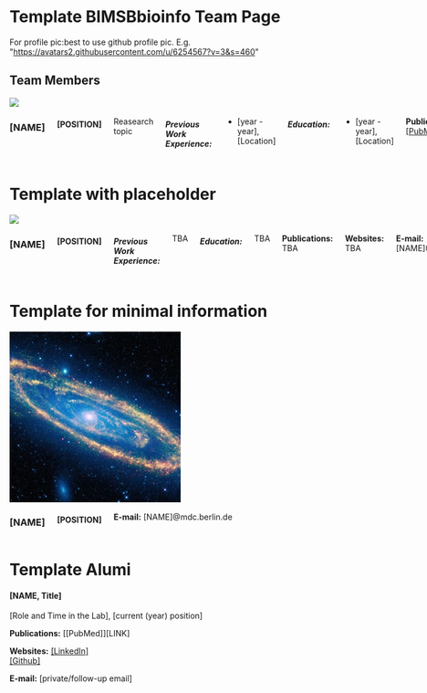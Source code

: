 # Template BIMSBbioinfo Team Page  
For profile pic:best to use github profile pic. E.g. "https://avatars2.githubusercontent.com/u/6254567?v=3&s=460"

## Team Members 

<div class=row">
  <img src="[IMAGE LINK/PATH]" class="columns myroundThumb">
  <div class="large-9 columns" markdown="1">
 
### [NAME]

#### [POSITION]

Reasearch topic

##### Previous Work Experience:
- [year - year], [Location]

##### Education:
- [year - year], [Location]

**Publications:** [[PubMed]]([LINK])

**Websites:**
[[LinkedIn]]([LINK])
[[Github]]([LINK])


**E-mail:** [NAME]@mdc.berlin.de
</div></div>

                                                                                                                                                                                      

# Template with placeholder 

<div class=row">
  <img src="[IMAGE LINK/PATH]" class="columns myroundThumb">
  <div class="large-9 columns" markdown="1">

 
### [NAME]

#### [POSITION]


##### Previous Work Experience:
TBA

##### Education:
TBA
    
**Publications:** TBA

**Websites:**
TBA

**E-mail:** [NAME]@mdc.berlin.de
</div></div> 

# Template for minimal information


<div class=row">
  <img src="img/andromeda-orbit.jpg" class="columns myroundThumb"> 
  <div class="large-9 columns" markdown="1">
 
### [NAME]

#### [POSITION]


**E-mail:** [NAME]@mdc.berlin.de
</div></div> 

# Template Alumi  

#### [NAME, Title]

[Role and Time in the Lab], [current (year) position]

**Publications:** [[PubMed]][LINK]

**Websites:**
[[LinkedIn]]([LINK])  
[[Github]]([LINK])  

**E-mail:** [private/follow-up email]

